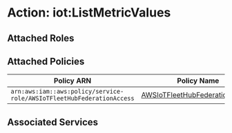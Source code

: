 # Action: iot:ListMetricValues

## Attached Roles

## Attached Policies

| Policy ARN | Policy Name |
|------------|-------------|
| `arn:aws:iam::aws:policy/service-role/AWSIoTFleetHubFederationAccess` | [AWSIoTFleetHubFederationAccess](../policies.md#awsiotfleethubfederationaccess) |

## Associated Services

